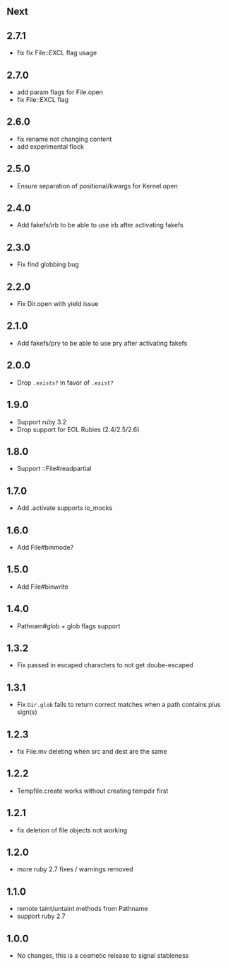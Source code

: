 ## Next

## 2.7.1
- fix fix File::EXCL flag usage

## 2.7.0
- add param flags for File.open
- fix File::EXCL flag

## 2.6.0
- fix rename not changing content
- add experimental flock

## 2.5.0
- Ensure separation of positional/kwargs for Kernel.open

## 2.4.0

- Add fakefs/irb to be able to use irb after activating fakefs

## 2.3.0

- Fix find globbing bug

## 2.2.0

- Fix Dir.open with yield issue

## 2.1.0

- Add fakefs/pry to be able to use pry after activating fakefs

## 2.0.0

- Drop `.exists?` in favor of `.exist?`

## 1.9.0

- Support ruby 3.2
- Drop support for EOL Rubies (2.4/2.5/2.6)

## 1.8.0

- Support ::File#readpartial

## 1.7.0

- Add .activate supports io_mocks

## 1.6.0

- Add File#binmode?

## 1.5.0

- Add File#binwrite

## 1.4.0

- Pathnam#glob + glob flags support

## 1.3.2

- Fix passed in escaped characters to not get doube-escaped

## 1.3.1

- Fix `Dir.glob` fails to return correct matches when a path contains plus sign(s)

## 1.2.3

- fix File.mv deleting when src and dest are the same

## 1.2.2

- Tempfile.create works without creating tempdir first

## 1.2.1

- fix deletion of file objects not working

## 1.2.0

- more ruby 2.7 fixes / warnings removed

## 1.1.0

- remote taint/untaint methods from Pathname
- support ruby 2.7

## 1.0.0

- No changes, this is a cosmetic release to signal stableness
